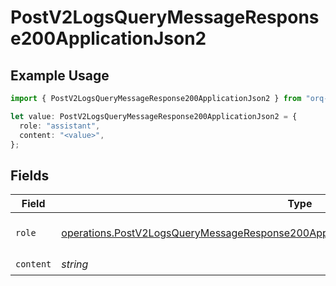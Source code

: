 # PostV2LogsQueryMessageResponse200ApplicationJson2

## Example Usage

```typescript
import { PostV2LogsQueryMessageResponse200ApplicationJson2 } from "orq-poc-typescript-multi-env-version/models/operations";

let value: PostV2LogsQueryMessageResponse200ApplicationJson2 = {
  role: "assistant",
  content: "<value>",
};
```

## Fields

| Field                                                                                                                                                                                            | Type                                                                                                                                                                                             | Required                                                                                                                                                                                         | Description                                                                                                                                                                                      |
| ------------------------------------------------------------------------------------------------------------------------------------------------------------------------------------------------ | ------------------------------------------------------------------------------------------------------------------------------------------------------------------------------------------------ | ------------------------------------------------------------------------------------------------------------------------------------------------------------------------------------------------ | ------------------------------------------------------------------------------------------------------------------------------------------------------------------------------------------------ |
| `role`                                                                                                                                                                                           | [operations.PostV2LogsQueryMessageResponse200ApplicationJSONResponseBodyItems3EvalsRole](../../models/operations/postv2logsquerymessageresponse200applicationjsonresponsebodyitems3evalsrole.md) | :heavy_check_mark:                                                                                                                                                                               | The role of the prompt message                                                                                                                                                                   |
| `content`                                                                                                                                                                                        | *string*                                                                                                                                                                                         | :heavy_check_mark:                                                                                                                                                                               | N/A                                                                                                                                                                                              |